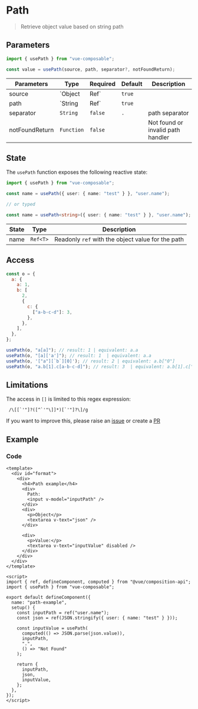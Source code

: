 # Path

> Retrieve object value based on string path

## Parameters

```js
import { usePath } from "vue-composable";

const value = usePath(source, path, separator?, notFoundReturn);
```

| Parameters     | Type       | Required     | Default | Description                       |
| -------------- | ---------- | ------------ | ------- | --------------------------------- |
| source         | `Object    | Ref<Object>` | `true`  |                                   | `Object` source |
| path           | `String    | Ref<String>` | `true`  |                                   | string `path` to value |
| separator      | `String`   | `false`      | `.`     | path separator                    |
| notFoundReturn | `Function` | `false`      |         | Not found or invalid path handler |

## State

The `usePath` function exposes the following reactive state:

```ts
import { usePath } from "vue-composable";

const name = usePath({ user: { name: "test" } }, "user.name");

// or typed

const name = usePath<string>({ user: { name: "test" } }, "user.name");
```

| State | Type     | Description                                       |
| ----- | -------- | ------------------------------------------------- |
| name  | `Ref<T>` | Readonly `ref` with the object value for the path |

## Access

```js
const o = {
  a: {
    a: 1,
    b: [
      2,
      {
        c: {
          ["a-b-c-d"]: 3,
        },
      },
    ],
  },
};

usePath(o, "a[a]"); // result: 1 | equivalent: a.a
usePath(o, "[a]['a']"); // result: 1  | equivalent: a.a
usePath(o, '["a"][`b`][0]'); // result: 2 | equivalent: a.b["0"]
usePath(o, "a.b[1].c[a-b-c-d]"); // result: 3  | equivalent: a.b[1].c["a-b-c-d"]
```

## Limitations

The access in `[]` is limited to this regex expression:

```regex
 /\[[`'"]?([^`'"\]]*)[`'"]?\]/g
```

If you want to improve this, please raise an [issue](https://github.com/pikax/vue-composable/issues/new) or create a [PR](https://github.com/pikax/vue-composable/pulls)

## Example

<path-example/>

### Code

```vue
<template>
  <div id="format">
    <div>
      <h4>Path example</h4>
      <div>
        Path:
        <input v-model="inputPath" />
      </div>
      <div>
        <p>Object</p>
        <textarea v-text="json" />
      </div>

      <div>
        <p>Value:</p>
        <textarea v-text="inputValue" disabled />
      </div>
    </div>
  </div>
</template>

<script>
import { ref, defineComponent, computed } from "@vue/composition-api";
import { usePath } from "vue-composable";

export default defineComponent({
  name: "path-example",
  setup() {
    const inputPath = ref("user.name");
    const json = ref(JSON.stringify({ user: { name: "test" } }));

    const inputValue = usePath(
      computed(() => JSON.parse(json.value)),
      inputPath,
      ".",
      () => "Not Found"
    );

    return {
      inputPath,
      json,
      inputValue,
    };
  },
});
</script>
```
